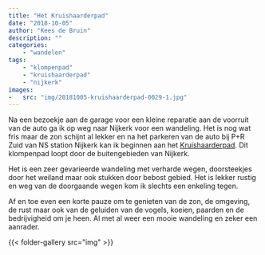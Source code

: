 ```yaml
---
title: "Het Kruishaarderpad"
date: "2018-10-05"
author: "Kees de Bruin"
description: ""
categories:
    - "wandelen"
tags:
    - "klompenpad"
    - "kruishaarderpad"
    - "nijkerk"
images:
-   src: "img/20181005-kruishaarderpad-0029-1.jpg"
---
```


Na een bezoekje aan de garage voor een kleine reparatie aan de voorruit van de auto ga ik op weg naar Nijkerk voor een wandeling. Het is nog wat fris maar de zon schijnt al lekker en na het parkeren van de auto bij P+R Zuid van NS station Nijkerk kan ik beginnen aan het [Kruishaarderpad](https://klompenpaden.nl/klompenpad/kruishaarderpad/). Dit klompenpad loopt door de buitengebieden van Nijkerk.

Het is een zeer gevarieerde wandeling met verharde wegen, doorsteekjes door het weiland maar ook stukken door bebost gebied. Het is lekker rustig en weg van de doorgaande wegen kom ik slechts een enkeling tegen.

Af en toe even een korte pauze om te genieten van de zon, de omgeving, de rust maar ook van de geluiden van de vogels, koeien, paarden en de bedrijvigheid om je heen. Al met al weer een mooie wandeling en zeker een aanrader.

{{< folder-gallery src="img" >}}
